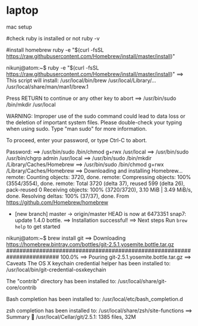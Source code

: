 # laptop
mac setup

#check ruby is installed or not
ruby -v

#install homebrew 
ruby -e "$(curl -fsSL https://raw.githubusercontent.com/Homebrew/install/master/install)"

nikunj@atom:~$ ruby -e "$(curl -fsSL https://raw.githubusercontent.com/Homebrew/install/master/install)"
==> This script will install:
/usr/local/bin/brew
/usr/local/Library/...
/usr/local/share/man/man1/brew.1

Press RETURN to continue or any other key to abort
==> /usr/bin/sudo /bin/mkdir /usr/local

WARNING: Improper use of the sudo command could lead to data loss
or the deletion of important system files. Please double-check your
typing when using sudo. Type "man sudo" for more information.

To proceed, enter your password, or type Ctrl-C to abort.

Password:
==> /usr/bin/sudo /bin/chmod g+rwx /usr/local
==> /usr/bin/sudo /usr/bin/chgrp admin /usr/local
==> /usr/bin/sudo /bin/mkdir /Library/Caches/Homebrew
==> /usr/bin/sudo /bin/chmod g+rwx /Library/Caches/Homebrew
==> Downloading and installing Homebrew...
remote: Counting objects: 3720, done.
remote: Compressing objects: 100% (3554/3554), done.
remote: Total 3720 (delta 37), reused 599 (delta 26), pack-reused 0
Receiving objects: 100% (3720/3720), 3.10 MiB | 3.49 MiB/s, done.
Resolving deltas: 100% (37/37), done.
From https://github.com/Homebrew/homebrew
 * [new branch]      master     -> origin/master
HEAD is now at 6473351 snap7: update 1.4.0 bottle.
==> Installation successful!
==> Next steps
Run `brew help` to get started

nikunj@atom:~$ brew install git
==> Downloading https://homebrew.bintray.com/bottles/git-2.5.1.yosemite.bottle.tar.gz
######################################################################## 100.0%
==> Pouring git-2.5.1.yosemite.bottle.tar.gz
==> Caveats
The OS X keychain credential helper has been installed to:
  /usr/local/bin/git-credential-osxkeychain

The "contrib" directory has been installed to:
  /usr/local/share/git-core/contrib

Bash completion has been installed to:
  /usr/local/etc/bash_completion.d

zsh completion has been installed to:
  /usr/local/share/zsh/site-functions
==> Summary
🍺  /usr/local/Cellar/git/2.5.1: 1385 files, 32M

